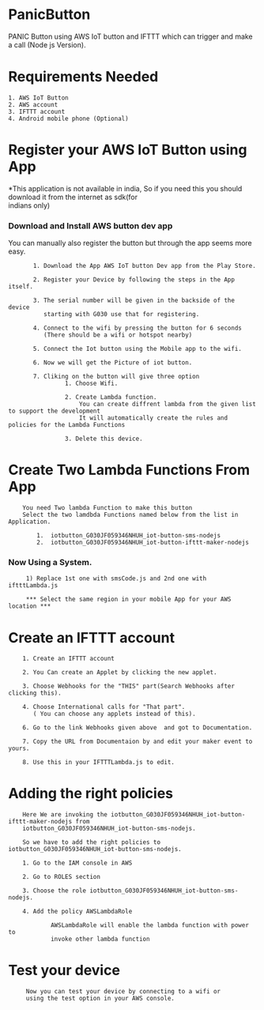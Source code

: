 # PanicButton
PANIC Button using AWS IoT button and IFTTT which can trigger and make a call (Node js Version).

# Requirements Needed 
    1. AWS IoT Button
    2. AWS account
    3. IFTTT account
    4. Android mobile phone (Optional)
    
# Register your AWS IoT Button using App
   *This application is not available in india, So if you need this you should download it from the internet as sdk(for       
     indians only)
   ### Download and Install AWS button dev app 
   
   You can manually also register the button but through the app seems more easy.
           
           1. Download the App AWS IoT button Dev app from the Play Store.
           
           2. Register your Device by following the steps in the App itself.
            
           3. The serial number will be given in the backside of the device 
              starting with G030 use that for registering.
              
           4. Connect to the wifi by pressing the button for 6 seconds
              (There should be a wifi or hotspot nearby)
           
           5. Connect the Iot button using the Mobile app to the wifi.
           
           6. Now we will get the Picture of iot button.
           
           7. Cliking on the button will give three option
                    1. Choose Wifi.
                    
                    2. Create Lambda function.
                        You can create diffrent lambda from the given list to support the development
                        It will automatically create the rules and policies for the Lambda Functions
                        
                    3. Delete this device.
        
# Create Two Lambda Functions From App

        You need Two lambda Function to make this button
        Select the two lamdbda Functions named below from the list in Application.
        
            1.  iotbutton_G030JF059346NHUH_iot-button-sms-nodejs
            2.  iotbutton_G030JF059346NHUH_iot-button-ifttt-maker-nodejs
   
   ### Now Using a System.
         1) Replace 1st one with smsCode.js and 2nd one with iftttLambda.js
         
         *** Select the same region in your mobile App for your AWS location ***
# Create an IFTTT account
        
        1. Create an IFTTT account 
        
        2. You Can create an Applet by clicking the new applet.
        
        3. Choose Webhooks for the "THIS" part(Search Webhooks after clicking this).
        
        4. Choose International calls for "That part".
           ( You can choose any applets instead of this).
           
        6. Go to the link Webhooks given above  and got to Documentation.
        
        7. Copy the URL from Documentaion by and edit your maker event to yours.
        
        8. Use this in your IFTTTLambda.js to edit.
        
# Adding the right policies

        Here We are invoking the iotbutton_G030JF059346NHUH_iot-button-ifttt-maker-nodejs from 
        iotbutton_G030JF059346NHUH_iot-button-sms-nodejs.
        
        So we have to add the right policies to iotbutton_G030JF059346NHUH_iot-button-sms-nodejs.
        
        1. Go to the IAM console in AWS
        
        2. Go to ROLES section
        
        3. Choose the role iotbutton_G030JF059346NHUH_iot-button-sms-nodejs.
        
        4. Add the policy AWSLambdaRole
        
                AWSLambdaRole will enable the lambda function with power to
                invoke other lambda function

# Test your device
         Now you can test your device by connecting to a wifi or
         using the test option in your AWS console.

